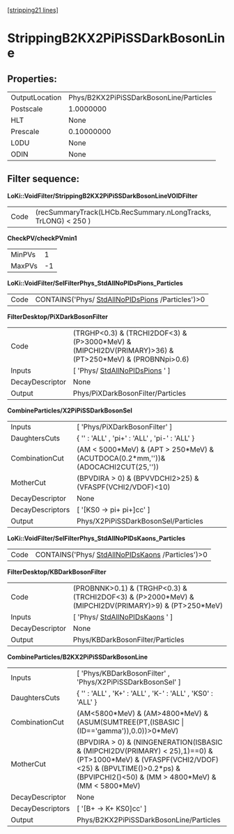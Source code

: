 [[stripping21 lines]](./stripping21-index)

# StrippingB2KX2PiPiSSDarkBosonLine

## Properties:

|                |                                         |
|----------------|-----------------------------------------|
| OutputLocation | Phys/B2KX2PiPiSSDarkBosonLine/Particles |
| Postscale      | 1.0000000                               |
| HLT            | None                                    |
| Prescale       | 0.10000000                              |
| L0DU           | None                                    |
| ODIN           | None                                    |

## Filter sequence:

**LoKi::VoidFilter/StrippingB2KX2PiPiSSDarkBosonLineVOIDFilter**

|      |                                                                |
|------|----------------------------------------------------------------|
| Code | (recSummaryTrack(LHCb.RecSummary.nLongTracks, TrLONG) \< 250 ) |

**CheckPV/checkPVmin1**

|        |     |
|--------|-----|
| MinPVs | 1   |
| MaxPVs | -1  |

**LoKi::VoidFilter/SelFilterPhys_StdAllNoPIDsPions_Particles**

|      |                                                                                      |
|------|--------------------------------------------------------------------------------------|
| Code | CONTAINS('Phys/ [StdAllNoPIDsPions](./stripping21-stdallnopidspions) /Particles')\>0 |

**FilterDesktop/PiXDarkBosonFilter**

|                 |                                                                                                              |
|-----------------|--------------------------------------------------------------------------------------------------------------|
| Code            | (TRGHP\<0.3) & (TRCHI2DOF\<3) & (P\>3000\*MeV) & (MIPCHI2DV(PRIMARY)\>36) & (PT\>250\*MeV) & (PROBNNpi\>0.6) |
| Inputs          | [ 'Phys/ [StdAllNoPIDsPions](./stripping21-stdallnopidspions) ' ]                                          |
| DecayDescriptor | None                                                                                                         |
| Output          | Phys/PiXDarkBosonFilter/Particles                                                                            |

**CombineParticles/X2PiPiSSDarkBosonSel**

|                  |                                                                                       |
|------------------|---------------------------------------------------------------------------------------|
| Inputs           | [ 'Phys/PiXDarkBosonFilter' ]                                                       |
| DaughtersCuts    | { '' : 'ALL' , 'pi+' : 'ALL' , 'pi-' : 'ALL' }                                        |
| CombinationCut   | (AM \< 5000\*MeV) & (APT \> 250\*MeV) & (ACUTDOCA(0.2\*mm,''))& (ADOCACHI2CUT(25,'')) |
| MotherCut        | (BPVDIRA \> 0) & (BPVVDCHI2\>25) & (VFASPF(VCHI2/VDOF)\<10)                           |
| DecayDescriptor  | None                                                                                  |
| DecayDescriptors | [ '[KS0 -\> pi+ pi+]cc' ]                                                         |
| Output           | Phys/X2PiPiSSDarkBosonSel/Particles                                                   |

**LoKi::VoidFilter/SelFilterPhys_StdAllNoPIDsKaons_Particles**

|      |                                                                                      |
|------|--------------------------------------------------------------------------------------|
| Code | CONTAINS('Phys/ [StdAllNoPIDsKaons](./stripping21-stdallnopidskaons) /Particles')\>0 |

**FilterDesktop/KBDarkBosonFilter**

|                 |                                                                                                            |
|-----------------|------------------------------------------------------------------------------------------------------------|
| Code            | (PROBNNK\>0.1) & (TRGHP\<0.3) & (TRCHI2DOF\<3) & (P\>2000\*MeV) & (MIPCHI2DV(PRIMARY)\>9) & (PT\>250\*MeV) |
| Inputs          | [ 'Phys/ [StdAllNoPIDsKaons](./stripping21-stdallnopidskaons) ' ]                                        |
| DecayDescriptor | None                                                                                                       |
| Output          | Phys/KBDarkBosonFilter/Particles                                                                           |

**CombineParticles/B2KX2PiPiSSDarkBosonLine**

|                  |                                                                                                                                                                                                              |
|------------------|--------------------------------------------------------------------------------------------------------------------------------------------------------------------------------------------------------------|
| Inputs           | [ 'Phys/KBDarkBosonFilter' , 'Phys/X2PiPiSSDarkBosonSel' ]                                                                                                                                                 |
| DaughtersCuts    | { '' : 'ALL' , 'K+' : 'ALL' , 'K-' : 'ALL' , 'KS0' : 'ALL' }                                                                                                                                                 |
| CombinationCut   | (AM\<5800\*MeV) & (AM\>4800\*MeV) & (ASUM(SUMTREE(PT,(ISBASIC \| (ID=='gamma')),0.0))\>0\*MeV)                                                                                                               |
| MotherCut        | (BPVDIRA \> 0) & (NINGENERATION(ISBASIC & (MIPCHI2DV(PRIMARY) \< 25),1)==0) & (PT\>1000\*MeV) & (VFASPF(VCHI2/VDOF)\<25) & (BPVLTIME()\>0.2\*ps) & (BPVIPCHI2()\<50) & (MM \> 4800\*MeV) & (MM \< 5800\*MeV) |
| DecayDescriptor  | None                                                                                                                                                                                                         |
| DecayDescriptors | [ '[B+ -\> K+ KS0]cc' ]                                                                                                                                                                                  |
| Output           | Phys/B2KX2PiPiSSDarkBosonLine/Particles                                                                                                                                                                      |
